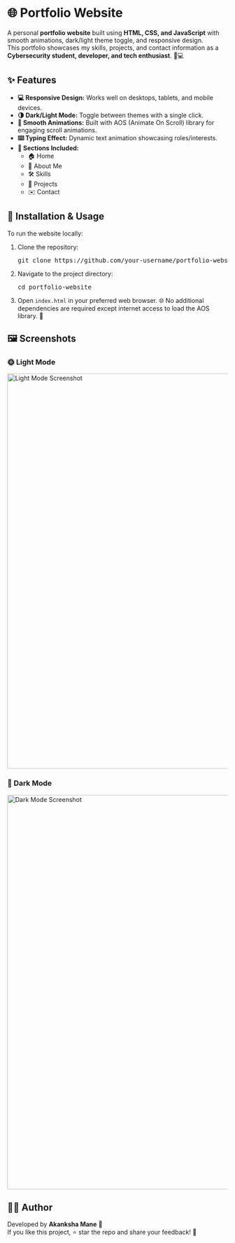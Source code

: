 # 🌐 Portfolio Website

A personal **portfolio website** built using **HTML, CSS, and JavaScript** with smooth animations, dark/light theme toggle, and responsive design.  
This portfolio showcases my skills, projects, and contact information as a **Cybersecurity student, developer, and tech enthusiast**. 🚀💻

## ✨ Features

- **💻 Responsive Design:** Works well on desktops, tablets, and mobile devices.
- **🌗 Dark/Light Mode:** Toggle between themes with a single click.
- **🎨 Smooth Animations:** Built with AOS (Animate On Scroll) library for engaging scroll animations.
- **⌨️ Typing Effect:** Dynamic text animation showcasing roles/interests.
- **📂 Sections Included:**
  - 🏠 Home
  - 🙋 About Me
  - 🛠️ Skills
  - 📁 Projects
  - ✉️ Contact

## 🚀 Installation & Usage
To run the website locally:
1. Clone the repository:
   <pre>git clone https://github.com/your-username/portfolio-website.git</pre>
2. Navigate to the project directory:
   <pre>cd portfolio-website</pre>
3. Open `index.html` in your preferred web browser. 🌐
No additional dependencies are required except internet access to load the AOS library. 🌟

## 🖼️ Screenshots 
### 🌞 Light Mode
<img width="1913" height="902" alt="Light Mode Screenshot" src="https://github.com/user-attachments/assets/fbda5c52-2d20-4aa4-ac53-621cbfcd41e9" />

### 🌙 Dark Mode
<img width="1915" height="900" alt="Dark Mode Screenshot" src="https://github.com/user-attachments/assets/6bb9823b-e315-4956-83c0-b06477a01110" />

## 👩‍💻 Author
Developed by **Akanksha Mane** 💜  
If you like this project, ⭐ star the repo and share your feedback! 🙌
